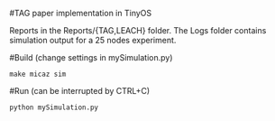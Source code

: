 #TAG paper implementation in TinyOS

Reports in the Reports/{TAG,LEACH} folder.
The Logs folder contains simulation output for a 25 nodes experiment.

#Build (change settings in mySimulation.py)

    make micaz sim

#Run (can be interrupted by CTRL+C)

    python mySimulation.py
